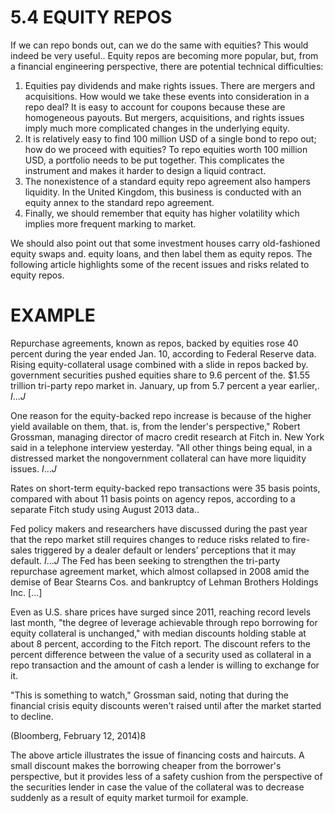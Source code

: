 # 5.4 EQUITY REPOS  

If we can repo bonds out, can we do the same with equities? This would indeed be very useful.. Equity repos are becoming more popular, but, from a financial engineering perspective, there are potential technical difficulties:  

1. Equities pay dividends and make rights issues. There are mergers and acquisitions. How would we take these events into consideration in a repo deal? It is easy to account for coupons because these are homogeneous payouts. But mergers, acquisitions, and rights issues imply much more complicated changes in the underlying equity.   
2. It is relatively easy to find 100 million USD of a single bond to repo out; how do we proceed with equities? To repo equities worth 100 million USD, a portfolio needs to be put together. This complicates the instrument and makes it harder to design a liquid contract.   
3. The nonexistence of a standard equity repo agreement also hampers liquidity. In the United Kingdom, this business is conducted with an equity annex to the standard repo agreement.   
4. Finally, we should remember that equity has higher volatility which implies more frequent marking to market.  

We should also point out that some investment houses carry old-fashioned equity swaps and. equity loans, and then label them as equity repos. The following article highlights some of the recent issues and risks related to equity repos.  

# EXAMPLE  

Repurchase agreements, known as repos, backed by equities rose 40 percent during the year ended Jan. 10, according to Federal Reserve data. Rising equity-collateral usage combined with a slide in repos backed by. government securities pushed equities share to 9.6 percent of the. $\$1.55$ trillion tri-party repo market in. January, up from 5.7 percent a year earlier,. $I...J$  

One reason for the equity-backed repo increase is because of the higher yield available on them, that. is, from the lender's perspective," Robert Grossman, managing director of macro credit research at Fitch in. New York said in a telephone interview yesterday. "All other things being equal, in a distressed market the nongovernment collateral can have more liquidity issues. $I...J$  

Rates on short-term equity-backed repo transactions were 35 basis points, compared with about 11 basis points on agency repos, according to a separate Fitch study using August 2013 data..  

Fed policy makers and researchers have discussed during the past year that the repo market still requires changes to reduce risks related to fire-sales triggered by a dealer default or lenders' perceptions that it may default. $I...J$ The Fed has been seeking to strengthen the tri-party repurchase agreement market, which almost collapsed in 2008 amid the demise of Bear Stearns Cos. and bankruptcy of Lehman Brothers Holdings Inc. [...]  

Even as U.S. share prices have surged since 2011, reaching record levels last month, "the degree of leverage achievable through repo borrowing for equity collateral is unchanged," with median discounts holding stable at about 8 percent, according to the Fitch report. The discount refers to the percent difference between the value of a security used as collateral in a repo transaction and the amount of cash a lender is willing to exchange for it.  

"This is something to watch," Grossman said, noting that during the financial crisis equity discounts weren't raised until after the market started to decline.  

(Bloomberg, February 12, 2014)8  

The above article illustrates the issue of financing costs and haircuts. A small discount makes the borrowing cheaper from the borrower's perspective, but it provides less of a safety cushion from the perspective of the securities lender in case the value of the collateral was to decrease suddenly as a result of equity market turmoil for example.  
